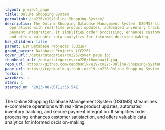 ```yaml
---
layout: project_page
title: Online Shopping System
permalink: /co226/e19/Online-Shopping-System/
description: The Online Shopping Database Management System (OSDMS) streamlines e-commerce
  operations with real-time product updates, automated inventory tracking, and secure
  payment integration. It simplifies order processing, enhances customer satisfaction,
  and offers valuable data analytics for informed decision-making.
has_children: false
parent: E19 Database Projects (CO226)
grand_parent: Database Projects (CO226)
cover_url: /data/categories/co226/cover_page.jpg
thumbnail_url: /data/categories/co226/thumbnail.jpg
repo_url: https://github.com/cepdnaclk/e19-co226-Online-Shopping-System
page_url: https://cepdnaclk.github.io/e19-co226-Online-Shopping-System
forks: 1
watchers: 1
stars: 1
started_on: '2023-08-03T11:56:54Z'
---
```


The Online Shopping Database Management System (OSDMS) streamlines e-commerce operations with real-time product updates, automated inventory tracking, and secure payment integration. It simplifies order processing, enhances customer satisfaction, and offers valuable data analytics for informed decision-making.